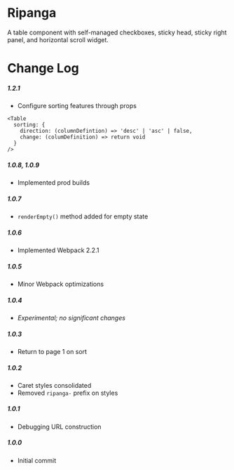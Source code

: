 # Ripanga

A table component with self-managed checkboxes, sticky head, sticky right panel, and horizontal scroll widget.

# Change Log

##### 1.2.1
- Configure sorting features through props
```
<Table
  sorting: {
    direction: (columnDefintion) => 'desc' | 'asc' | false,
    change: (columDefinition) => return void
  }
/>
```
##### 1.0.8, 1.0.9

- Implemented prod builds

##### 1.0.7
- `renderEmpty()` method added for empty state

##### 1.0.6
- Implemented Webpack 2.2.1

##### 1.0.5
- Minor Webpack optimizations

##### 1.0.4
- _Experimental; no significant changes_

##### 1.0.3
- Return to page 1 on sort

##### 1.0.2
- Caret styles consolidated
- Removed `ripanga-` prefix on styles

##### 1.0.1
- Debugging URL construction

##### 1.0.0
- Initial commit
